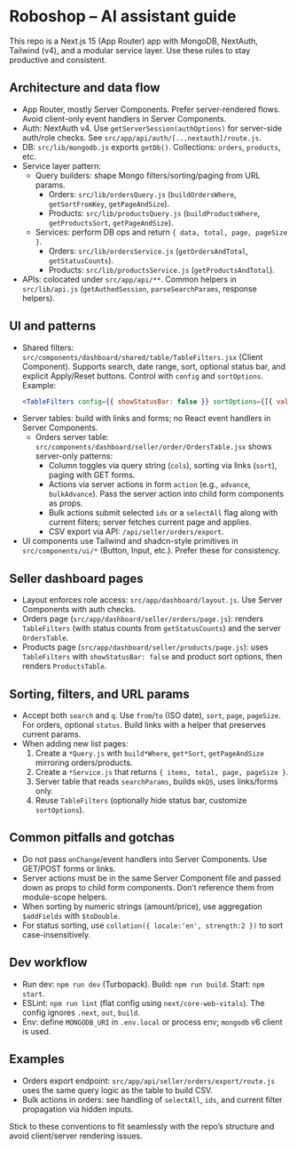 # Roboshop – AI assistant guide

This repo is a Next.js 15 (App Router) app with MongoDB, NextAuth, Tailwind (v4), and a modular service layer. Use these rules to stay productive and consistent.

## Architecture and data flow
- App Router, mostly Server Components. Prefer server-rendered flows. Avoid client-only event handlers in Server Components.
- Auth: NextAuth v4. Use `getServerSession(authOptions)` for server-side auth/role checks. See `src/app/api/auth/[...nextauth]/route.js`.
- DB: `src/lib/mongodb.js` exports `getDb()`. Collections: `orders`, `products`, etc.
- Service layer pattern:
  - Query builders: shape Mongo filters/sorting/paging from URL params.
    - Orders: `src/lib/ordersQuery.js` (`buildOrdersWhere`, `getSortFromKey`, `getPageAndSize`).
    - Products: `src/lib/productsQuery.js` (`buildProductsWhere`, `getProductsSort`, `getPageAndSize`).
  - Services: perform DB ops and return `{ data, total, page, pageSize }`.
    - Orders: `src/lib/ordersService.js` (`getOrdersAndTotal`, `getStatusCounts`).
    - Products: `src/lib/productsService.js` (`getProductsAndTotal`).
- APIs: colocated under `src/app/api/**`. Common helpers in `src/lib/api.js` (`getAuthedSession`, `parseSearchParams`, response helpers).

## UI and patterns
- Shared filters: `src/components/dashboard/shared/table/TableFilters.jsx` (Client Component). Supports search, date range, sort, optional status bar, and explicit Apply/Reset buttons. Control with `config` and `sortOptions`. Example:
  ```jsx
  <TableFilters config={{ showStatusBar: false }} sortOptions={[{ value:'newest', label:'Newest'}]} />
  ```
- Server tables: build with links and forms; no React event handlers in Server Components.
  - Orders server table: `src/components/dashboard/seller/order/OrdersTable.jsx` shows server-only patterns:
    - Column toggles via query string (`cols`), sorting via links (`sort`), paging with GET forms.
    - Actions via server actions in form `action` (e.g., `advance`, `bulkAdvance`). Pass the server action into child form components as props.
    - Bulk actions submit selected `ids` or a `selectAll` flag along with current filters; server fetches current page and applies.
    - CSV export via API: `/api/seller/orders/export`.
- UI components use Tailwind and shadcn-style primitives in `src/components/ui/*` (Button, Input, etc.). Prefer these for consistency.

## Seller dashboard pages
- Layout enforces role access: `src/app/dashboard/layout.js`. Use Server Components with auth checks.
- Orders page (`src/app/dashboard/seller/orders/page.js`): renders `TableFilters` (with status counts from `getStatusCounts`) and the server `OrdersTable`.
- Products page (`src/app/dashboard/seller/products/page.js`): uses `TableFilters` with `showStatusBar: false` and product sort options, then renders `ProductsTable`.

## Sorting, filters, and URL params
- Accept both `search` and `q`. Use `from`/`to` (ISO date), `sort`, `page`, `pageSize`. For orders, optional `status`. Build links with a helper that preserves current params.
- When adding new list pages:
  1) Create a `*Query.js` with `build*Where`, `get*Sort`, `getPageAndSize` mirroring orders/products.
  2) Create a `*Service.js` that returns `{ items, total, page, pageSize }`.
  3) Server table that reads `searchParams`, builds `mkQS`, uses links/forms only.
  4) Reuse `TableFilters` (optionally hide status bar, customize `sortOptions`).

## Common pitfalls and gotchas
- Do not pass `onChange`/event handlers into Server Components. Use GET/POST forms or links.
- Server actions must be in the same Server Component file and passed down as props to child form components. Don’t reference them from module-scope helpers.
- When sorting by numeric strings (amount/price), use aggregation `$addFields` with `$toDouble`.
- For status sorting, use `collation({ locale:'en', strength:2 })` to sort case-insensitively.

## Dev workflow
- Run dev: `npm run dev` (Turbopack). Build: `npm run build`. Start: `npm start`.
- ESLint: `npm run lint` (flat config using `next/core-web-vitals`). The config ignores `.next`, `out`, `build`.
- Env: define `MONGODB_URI` in `.env.local` or process env; `mongodb` v6 client is used.

## Examples
- Orders export endpoint: `src/app/api/seller/orders/export/route.js` uses the same query logic as the table to build CSV.
- Bulk actions in orders: see handling of `selectAll`, `ids`, and current filter propagation via hidden inputs.

Stick to these conventions to fit seamlessly with the repo’s structure and avoid client/server rendering issues.
